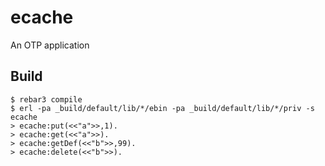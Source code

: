 ecache
=====

An OTP application

Build
-----

	$ rebar3 compile
	$ erl -pa _build/default/lib/*/ebin -pa _build/default/lib/*/priv -s ecache
	> ecache:put(<<"a">>,1).
	> ecache:get(<<"a">>).
	> ecache:getDef(<<"b">>,99).
	> ecache:delete(<<"b">>).
	
    